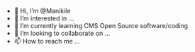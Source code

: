 - 👋 Hi, I’m @Manikile
- 👀 I’m interested in ...
- 🌱 I’m currently learning CMS Open Source software/coding
- 💞️ I’m looking to collaborate on ...
- 📫 How to reach me ...

<!---
Manikile/Manikile is a ✨ special ✨ repository because its `README.md` (this file) appears on your GitHub profile.
You can click the Preview link to take a look at your changes.
--->
